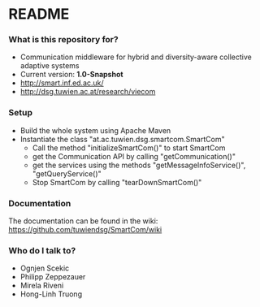 # README #



### What is this repository for? ###

* Communication middleware for hybrid and diversity-aware collective adaptive systems
* Current version: **1.0-Snapshot**
* http://smart.inf.ed.ac.uk/
* http://dsg.tuwien.ac.at/research/viecom

### Setup ###

* Build the whole system using Apache Maven
* Instantiate the class "at.ac.tuwien.dsg.smartcom.SmartCom"
  * Call the method "initializeSmartCom()" to start SmartCom
  * get the Communication API by calling "getCommunication()"
  * get the services using the methods "getMessageInfoService()", "getQueryService()"
  * Stop SmartCom by calling "tearDownSmartCom()"

### Documentation ###

The documentation can be found in the wiki: https://github.com/tuwiendsg/SmartCom/wiki

### Who do I talk to? ###

* Ognjen Scekic
* Philipp Zeppezauer
* Mirela Riveni
* Hong-Linh Truong
